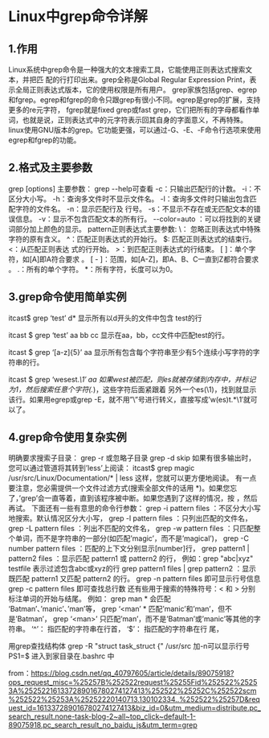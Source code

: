 # Linux中grep命令详解

## 1.作用

   Linux系统中grep命令是一种强大的文本搜索工具，它能使用正则表达式搜索文本，并把匹 配的行打印出来。grep全称是Global Regular Expression Print，表示全局正则表达式版本，它的使用权限是所有用户。
   grep家族包括grep、egrep和fgrep。egrep和fgrep的命令只跟grep有很小不同。egrep是grep的扩展，支持更多的re元字符， fgrep就是fixed grep或fast grep，它们把所有的字母都看作单词，也就是说，正则表达式中的元字符表示回其自身的字面意义，不再特殊。linux使用GNU版本的grep。它功能更强，可以通过-G、-E、-F命令行选项来使用egrep和fgrep的功能。

##    2.格式及主要参数

   grep [options]
   主要参数：  grep --help可查看
     -c：只输出匹配行的计数。
     -i：不区分大小写。
     -h：查询多文件时不显示文件名。
     -l：查询多文件时只输出包含匹配字符的文件名。
     -n：显示匹配行及 行号。
     -s：不显示不存在或无匹配文本的错误信息。
     -v：显示不包含匹配文本的所有行。
     --color=auto ：可以将找到的关键词部分加上颜色的显示。
   pattern正则表达式主要参数:
   \： 忽略正则表达式中特殊字符的原有含义。
   ^：匹配正则表达式的开始行。
   $: 匹配正则表达式的结束行。
   \<：从匹配正则表达 式的行开始。
   \>：到匹配正则表达式的行结束。
   [ ]：单个字符，如[A]即A符合要求 。
   [ - ]：范围，如[A-Z]，即A、B、C一直到Z都符合要求 。
   .：所有的单个字符。
   *：所有字符，长度可以为0。

##    3.grep命令使用简单实例

   itcast$ grep ‘test’ d*
   显示所有以d开头的文件中包含 test的行

   itcast $ grep ‘test’ aa bb cc
   显示在aa，bb，cc文件中匹配test的行。

   itcast $ grep ‘[a-z]\{5\}’ aa
   显示所有包含每个字符串至少有5个连续小写字符的字符串的行。

   itcast $ grep ‘wesest.*\1′ aa
     如果west被匹配，则es就被存储到内存中，并标记为1，然后搜索任意个字符(.*)，这些字符后面紧跟着 另外一个es(\1)，找到就显示该行。如果用egrep或grep -E，就不用”\”号进行转义，直接写成’w(es)t.*\1′就可以了。

##    4.grep命令使用复杂实例

   明确要求搜索子目录：
   grep -r
   或忽略子目录
   grep -d skip
   如果有很多输出时，您可以通过管道将其转到’less’上阅读：
   itcast$ grep magic /usr/src/Linux/Documentation/* | less
   这样，您就可以更方便地阅读。
   有一点要注意，您必需提供一个文件过滤方式(搜索全部文件的话用 *)。如果您忘了，’grep’会一直等着，直到该程序被中断。如果您遇到了这样的情况，按 ，然后再试。
   下面还有一些有意思的命令行参数：
   grep -i pattern files ：不区分大小写地搜索。默认情况区分大小写，
   grep -l pattern files ：只列出匹配的文件名，
   grep -L pattern files ：列出不匹配的文件名，
   grep -w pattern files ：只匹配整个单词，而不是字符串的一部分(如匹配’magic’，而不是’magical’)，
   grep -C number pattern files ：匹配的上下文分别显示[number]行，
   grep pattern1 | pattern2 files ：显示匹配 pattern1 或 pattern2 的行，
   例如：grep "abc\|xyz" testfile 表示过滤包含abc或xyz的行
   grep pattern1 files | grep pattern2 ：显示既匹配 pattern1 又匹配 pattern2 的行。
   grep -n pattern files 即可显示行号信息
   grep -c pattern files 即可查找总行数
   还有些用于搜索的特殊符号：\< 和 \> 分别标注单词的开始与结尾。
   例如：
   grep man * 会匹配 ‘Batman’、’manic’、’man’等，
   grep ‘\<man’ * 匹配’manic’和’man’，但不是’Batman’，
   grep ‘\<man\>’ 只匹配’man’，而不是’Batman’或’manic’等其他的字符串。
   ‘^’： 指匹配的字符串在行首，
   ‘$’： 指匹配的字符串在行 尾，

   用grep查找结构体 grep -R "struct task_struct {" /usr/src 加-n可以显示行号
PS1=$ 进入到家目录在.bashrc   中



from：https://blog.csdn.net/qq_40797605/article/details/89075918?ops_request_misc=%25257B%252522request%25255Fid%252522%25253A%252522161337289016780274127413%252522%25252C%252522scm%252522%25253A%25252220140713.130102334..%252522%25257D&request_id=161337289016780274127413&biz_id=0&utm_medium=distribute.pc_search_result.none-task-blog-2~all~top_click~default-1-89075918.pc_search_result_no_baidu_js&utm_term=grep